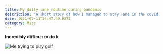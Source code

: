 ```yaml
---
title: My daily sane routine during pandemic
description: "A short story of how I managed to stay sane in the covid pandemic "
date: 2021-05-11T14:47:49.937Z
category: Misc
---
```


**Incredibly difficult to do it**

![Me trying to play golf](/images/uploads/1.jpg)
